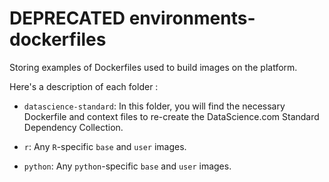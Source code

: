 # DEPRECATED environments-dockerfiles

Storing examples of Dockerfiles used to build images on the platform. 

Here's a description of each folder : 
* `datascience-standard`: In this folder, you will find the necessary Dockerfile and context files to re-create the DataScience.com Standard Dependency Collection. 

* `r`: Any `R`-specific `base` and `user` images. 

* `python`: Any `python`-specific `base` and `user` images. 

